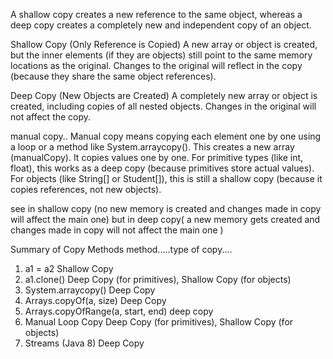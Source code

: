 A shallow copy creates a new reference to the same object, whereas a deep copy creates a completely new and independent copy of an object.

Shallow Copy (Only Reference is Copied)
A new array or object is created, but the inner elements (if they are objects) still point to the same memory locations as the original.
Changes to the original will reflect in the copy (because they share the same object references).

Deep Copy (New Objects are Created)
A completely new array or object is created, including copies of all nested objects.
Changes in the original will not affect the copy.

manual copy..
Manual copy means copying each element one by one using a loop or a method like System.arraycopy().
This creates a new array (manualCopy).
It copies values one by one.
For primitive types (like int, float), this works as a deep copy (because primitives store actual values).
For objects (like String[] or Student[]), this is still a shallow copy (because it copies references, not new objects).

see in shallow copy (no new memory is created and changes made in copy will affect the main one) but in deep copy( a new memory gets created and changes made in copy will not affect the main one )

Summary of Copy Methods
method.....type of copy....

1. a1 = a2 Shallow Copy
2. a1.clone() Deep Copy (for primitives), Shallow Copy (for objects)
3. System.arraycopy() Deep Copy
4. Arrays.copyOf(a, size) Deep Copy
5. Arrays.copyOfRange(a, start, end) deep copy
6. Manual Loop Copy Deep Copy (for primitives), Shallow Copy (for objects)
7. Streams (Java 8) Deep Copy
